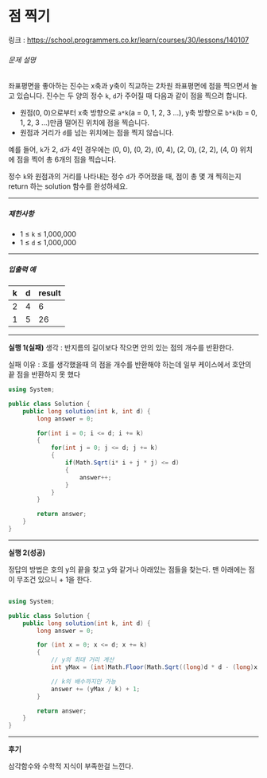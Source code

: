 ﻿# 점 찍기

링크 : https://school.programmers.co.kr/learn/courses/30/lessons/140107


###### 문제 설명

좌표평면을 좋아하는 진수는 x축과 y축이 직교하는 2차원 좌표평면에 점을 찍으면서 놀고 있습니다. 진수는 두 양의 정수  `k`,  `d`가 주어질 때 다음과 같이 점을 찍으려 합니다.

-   원점(0, 0)으로부터 x축 방향으로  `a*k`(a = 0, 1, 2, 3 ...), y축 방향으로  `b*k`(b = 0, 1, 2, 3 ...)만큼 떨어진 위치에 점을 찍습니다.
-   원점과 거리가  `d`를 넘는 위치에는 점을 찍지 않습니다.

예를 들어,  `k`가 2,  `d`가 4인 경우에는 (0, 0), (0, 2), (0, 4), (2, 0), (2, 2), (4, 0) 위치에 점을 찍어 총 6개의 점을 찍습니다.

정수  `k`와 원점과의 거리를 나타내는 정수  `d`가 주어졌을 때, 점이 총 몇 개 찍히는지 return 하는 solution 함수를 완성하세요.

----------

##### 제한사항

-   1 ≤  `k`  ≤ 1,000,000
-   1 ≤  `d`  ≤ 1,000,000

----------

##### 입출력 예

|k|d|result|
|--|--|--|
|2|4|6|
|1|5|26|
---
**실행 1(실패)**
생각 : 반지름의 길이보다 작으면 안의 있는 점의 개수를 반환한다.

실패 이유 : 호를 생각했을때 의 점을 개수를 반환해야 하는데 일부 케이스에서 호안의 끝 점을 반환하지 못 했다
```csharp
using System;

public class Solution {
    public long solution(int k, int d) {
        long answer = 0;

        for(int i = 0; i <= d; i += k)
        {
            for(int j = 0; j <= d; j += k)
            {
                if(Math.Sqrt(i* i + j * j) <= d)
                {
                    answer++;
                }
            }
        }

        return answer;
    }
}
```
---
**실행 2(성공)**

정답의 방법은 호의 y의 끝을 찾고 y와 같거나 아래있는 점들을 찾는다.
맨 아래에는 점이 무조건 있으니 + 1을 한다.

```csharp

using System;

public class Solution {
    public long solution(int k, int d) {
        long answer = 0;

        for (int x = 0; x <= d; x += k)
        {
            // y의 최대 거리 계산
            int yMax = (int)Math.Floor(Math.Sqrt((long)d * d - (long)x * x));

            // k의 배수까지만 가능
            answer += (yMax / k) + 1;
        }

        return answer;
    }
}

```

---
**후기**

삼각함수와 수학적 지식이 부족한걸 느낀다.